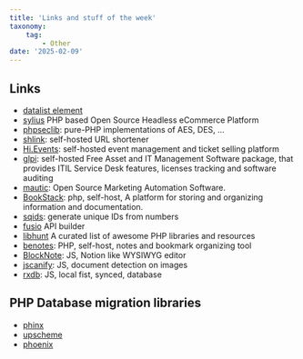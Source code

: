 ```yaml
---
title: 'Links and stuff of the week'
taxonomy:
    tag:
        - Other
date: '2025-02-09'
---
```


## Links

- [datalist element](https://developer.mozilla.org/en-US/docs/Web/HTML/Element/datalist)
- [sylius](https://sylius.com/) PHP based Open Source Headless eCommerce Platform
- [phpseclib](https://github.com/phpseclib/phpseclib): pure-PHP implementations of AES, DES, ...
- [shlink](https://github.com/shlinkio/shlink): self-hosted URL shortener
- [Hi.Events](https://github.com/HiEventsDev/Hi.Events): self-hosted event management and ticket selling platform
- [glpi](https://github.com/glpi-project/glpi): self-hosted Free Asset and IT Management Software package, that provides ITIL Service Desk features, licenses tracking and software auditing
- [mautic](https://github.com/mautic/mautic): Open Source Marketing Automation Software.
- [BookStack](https://github.com/BookStackApp/BookStack): php, self-host, A platform for storing and organizing information and documentation. 
- [sqids](https://github.com/sqids/sqids-php): generate unique IDs from numbers
- [fusio](https://github.com/apioo/fusio) API builder
- [libhunt](https://php.libhunt.com/) A curated list of awesome PHP libraries and resources
- [benotes](https://benotes.org/): PHP, self-host, notes and bookmark organizing tool
- [BlockNote](https://github.com/TypeCellOS/BlockNote/tree/v0.23.0): JS, Notion like WYSIWYG editor
- [jscanify](https://github.com/puffinsoft/jscanify): JS, document detection on images
- [rxdb](https://github.com/pubkey/rxdb/tree/16.5.0): JS, local fist, synced, database

## PHP Database migration libraries

- [phinx](https://github.com/cakephp/phinx)
- [upscheme](https://github.com/aimeos/upscheme)
- [phoenix](https://github.com/lulco/phoenix)